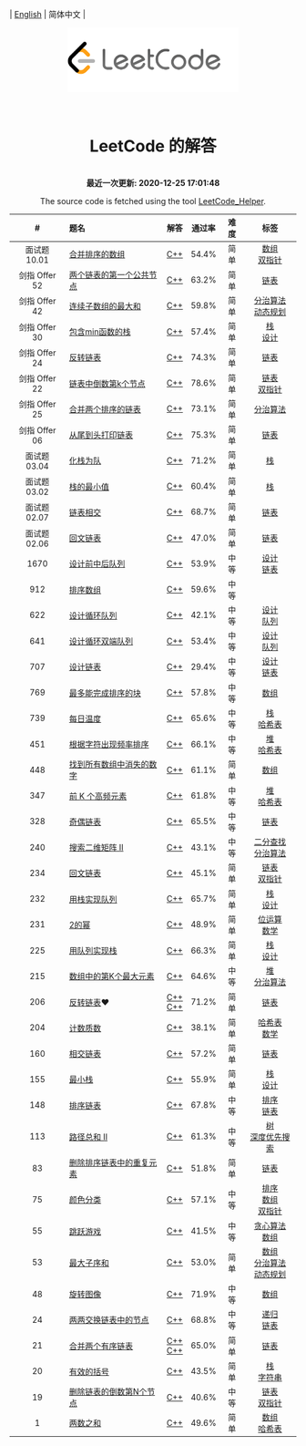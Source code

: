 
| [English](README_EN.md) | 简体中文 |

<p align="center"><img width="300" src="https://raw.githubusercontent.com/KivenCkl/LeetCode_Helper/master/imgs/leetcode-logo.png"></p>
<p align="center">
    <img src="https://img.shields.io/badge/用户-rubychen0611-blue.svg?" alt="">
    <img src="https://img.shields.io/badge/已解决-45/1909-blue.svg?" alt="">
    <img src="https://img.shields.io/badge/简单-26-green.svg?" alt="">
    <img src="https://img.shields.io/badge/中等-19-orange.svg?" alt="">
    <img src="https://img.shields.io/badge/困难-0-red.svg?" alt="">
</p>
<h1 align="center">LeetCode 的解答</h1>

<p align="center">
    <br>
    <b>最近一次更新: 2020-12-25 17:01:48</b>
    <br>
</p>
<!--请保留下面这行信息，让更多用户了解到这个小爬虫，衷心感谢您的支持-->
<p align="center">The source code is fetched using the tool <a href="https://github.com/KivenCkl/LeetCode_Helper">LeetCode_Helper</a>.</p>

| # | 题名 | 解答 | 通过率 | 难度 | 标签 |
|:--:|:-----|:---------:|:----:|:----:|:----:|
|面试题 10.01|[合并排序的数组](Problemset/sorted-merge-lcci/README.md)|[C++](Problemset/sorted-merge-lcci/sorted-merge-lcci.cpp)|54.4%|简单|[数组](https://leetcode-cn.com/tag/array)<br>[双指针](https://leetcode-cn.com/tag/two-pointers)|
|剑指 Offer 52|[两个链表的第一个公共节点](Problemset/liang-ge-lian-biao-de-di-yi-ge-gong-gong-jie-dian-lcof/README.md)|[C++](Problemset/liang-ge-lian-biao-de-di-yi-ge-gong-gong-jie-dian-lcof/liang-ge-lian-biao-de-di-yi-ge-gong-gong-jie-dian-lcof.cpp)|63.2%|简单|[链表](https://leetcode-cn.com/tag/linked-list)|
|剑指 Offer 42|[连续子数组的最大和](Problemset/lian-xu-zi-shu-zu-de-zui-da-he-lcof/README.md)|[C++](Problemset/lian-xu-zi-shu-zu-de-zui-da-he-lcof/lian-xu-zi-shu-zu-de-zui-da-he-lcof.cpp)|59.8%|简单|[分治算法](https://leetcode-cn.com/tag/divide-and-conquer)<br>[动态规划](https://leetcode-cn.com/tag/dynamic-programming)|
|剑指 Offer 30|[包含min函数的栈](Problemset/bao-han-minhan-shu-de-zhan-lcof/README.md)|[C++](Problemset/bao-han-minhan-shu-de-zhan-lcof/bao-han-minhan-shu-de-zhan-lcof.cpp)|57.4%|简单|[栈](https://leetcode-cn.com/tag/stack)<br>[设计](https://leetcode-cn.com/tag/design)|
|剑指 Offer 24|[反转链表](Problemset/fan-zhuan-lian-biao-lcof/README.md)|[C++](Problemset/fan-zhuan-lian-biao-lcof/fan-zhuan-lian-biao-lcof.cpp)|74.3%|简单|[链表](https://leetcode-cn.com/tag/linked-list)|
|剑指 Offer 22|[链表中倒数第k个节点](Problemset/lian-biao-zhong-dao-shu-di-kge-jie-dian-lcof/README.md)|[C++](Problemset/lian-biao-zhong-dao-shu-di-kge-jie-dian-lcof/lian-biao-zhong-dao-shu-di-kge-jie-dian-lcof.cpp)|78.6%|简单|[链表](https://leetcode-cn.com/tag/linked-list)<br>[双指针](https://leetcode-cn.com/tag/two-pointers)|
|剑指 Offer 25|[合并两个排序的链表](Problemset/he-bing-liang-ge-pai-xu-de-lian-biao-lcof/README.md)|[C++](Problemset/he-bing-liang-ge-pai-xu-de-lian-biao-lcof/he-bing-liang-ge-pai-xu-de-lian-biao-lcof.cpp)|73.1%|简单|[分治算法](https://leetcode-cn.com/tag/divide-and-conquer)|
|剑指 Offer 06|[从尾到头打印链表](Problemset/cong-wei-dao-tou-da-yin-lian-biao-lcof/README.md)|[C++](Problemset/cong-wei-dao-tou-da-yin-lian-biao-lcof/cong-wei-dao-tou-da-yin-lian-biao-lcof.cpp)|75.3%|简单|[链表](https://leetcode-cn.com/tag/linked-list)|
|面试题 03.04|[化栈为队](Problemset/implement-queue-using-stacks-lcci/README.md)|[C++](Problemset/implement-queue-using-stacks-lcci/implement-queue-using-stacks-lcci.cpp)|71.2%|简单|[栈](https://leetcode-cn.com/tag/stack)|
|面试题 03.02|[栈的最小值](Problemset/min-stack-lcci/README.md)|[C++](Problemset/min-stack-lcci/min-stack-lcci.cpp)|60.4%|简单|[栈](https://leetcode-cn.com/tag/stack)|
|面试题 02.07|[链表相交](Problemset/intersection-of-two-linked-lists-lcci/README.md)|[C++](Problemset/intersection-of-two-linked-lists-lcci/intersection-of-two-linked-lists-lcci.cpp)|68.7%|简单|[链表](https://leetcode-cn.com/tag/linked-list)|
|面试题 02.06|[回文链表](Problemset/palindrome-linked-list-lcci/README.md)|[C++](Problemset/palindrome-linked-list-lcci/palindrome-linked-list-lcci.cpp)|47.0%|简单|[链表](https://leetcode-cn.com/tag/linked-list)|
|1670|[设计前中后队列](Problemset/design-front-middle-back-queue/README.md)|[C++](Problemset/design-front-middle-back-queue/design-front-middle-back-queue.cpp)|53.9%|中等|[设计](https://leetcode-cn.com/tag/design)<br>[链表](https://leetcode-cn.com/tag/linked-list)|
|912|[排序数组](Problemset/sort-an-array/README.md)|[C++](Problemset/sort-an-array/sort-an-array.cpp)|59.6%|中等||
|622|[设计循环队列](Problemset/design-circular-queue/README.md)|[C++](Problemset/design-circular-queue/design-circular-queue.cpp)|42.1%|中等|[设计](https://leetcode-cn.com/tag/design)<br>[队列](https://leetcode-cn.com/tag/queue)|
|641|[设计循环双端队列](Problemset/design-circular-deque/README.md)|[C++](Problemset/design-circular-deque/design-circular-deque.cpp)|53.4%|中等|[设计](https://leetcode-cn.com/tag/design)<br>[队列](https://leetcode-cn.com/tag/queue)|
|707|[设计链表](Problemset/design-linked-list/README.md)|[C++](Problemset/design-linked-list/design-linked-list.cpp)|29.4%|中等|[设计](https://leetcode-cn.com/tag/design)<br>[链表](https://leetcode-cn.com/tag/linked-list)|
|769|[最多能完成排序的块](Problemset/max-chunks-to-make-sorted/README.md)|[C++](Problemset/max-chunks-to-make-sorted/max-chunks-to-make-sorted.cpp)|57.8%|中等|[数组](https://leetcode-cn.com/tag/array)|
|739|[每日温度](Problemset/daily-temperatures/README.md)|[C++](Problemset/daily-temperatures/daily-temperatures.cpp)|65.6%|中等|[栈](https://leetcode-cn.com/tag/stack)<br>[哈希表](https://leetcode-cn.com/tag/hash-table)|
|451|[根据字符出现频率排序](Problemset/sort-characters-by-frequency/README.md)|[C++](Problemset/sort-characters-by-frequency/sort-characters-by-frequency.cpp)|66.1%|中等|[堆](https://leetcode-cn.com/tag/heap)<br>[哈希表](https://leetcode-cn.com/tag/hash-table)|
|448|[找到所有数组中消失的数字](Problemset/find-all-numbers-disappeared-in-an-array/README.md)|[C++](Problemset/find-all-numbers-disappeared-in-an-array/find-all-numbers-disappeared-in-an-array.cpp)|61.1%|简单|[数组](https://leetcode-cn.com/tag/array)|
|347|[前 K 个高频元素](Problemset/top-k-frequent-elements/README.md)|[C++](Problemset/top-k-frequent-elements/top-k-frequent-elements.cpp)|61.8%|中等|[堆](https://leetcode-cn.com/tag/heap)<br>[哈希表](https://leetcode-cn.com/tag/hash-table)|
|328|[奇偶链表](Problemset/odd-even-linked-list/README.md)|[C++](Problemset/odd-even-linked-list/odd-even-linked-list.cpp)|65.5%|中等|[链表](https://leetcode-cn.com/tag/linked-list)|
|240|[搜索二维矩阵 II](Problemset/search-a-2d-matrix-ii/README.md)|[C++](Problemset/search-a-2d-matrix-ii/search-a-2d-matrix-ii.cpp)|43.1%|中等|[二分查找](https://leetcode-cn.com/tag/binary-search)<br>[分治算法](https://leetcode-cn.com/tag/divide-and-conquer)|
|234|[回文链表](Problemset/palindrome-linked-list/README.md)|[C++](Problemset/palindrome-linked-list/palindrome-linked-list.cpp)|45.1%|简单|[链表](https://leetcode-cn.com/tag/linked-list)<br>[双指针](https://leetcode-cn.com/tag/two-pointers)|
|232|[用栈实现队列](Problemset/implement-queue-using-stacks/README.md)|[C++](Problemset/implement-queue-using-stacks/implement-queue-using-stacks.cpp)|65.7%|简单|[栈](https://leetcode-cn.com/tag/stack)<br>[设计](https://leetcode-cn.com/tag/design)|
|231|[2的幂](Problemset/power-of-two/README.md)|[C++](Problemset/power-of-two/power-of-two.cpp)|48.9%|简单|[位运算](https://leetcode-cn.com/tag/bit-manipulation)<br>[数学](https://leetcode-cn.com/tag/math)|
|225|[用队列实现栈](Problemset/implement-stack-using-queues/README.md)|[C++](Problemset/implement-stack-using-queues/implement-stack-using-queues.cpp)|66.3%|简单|[栈](https://leetcode-cn.com/tag/stack)<br>[设计](https://leetcode-cn.com/tag/design)|
|215|[数组中的第K个最大元素](Problemset/kth-largest-element-in-an-array/README.md)|[C++](Problemset/kth-largest-element-in-an-array/kth-largest-element-in-an-array.cpp)|64.6%|中等|[堆](https://leetcode-cn.com/tag/heap)<br>[分治算法](https://leetcode-cn.com/tag/divide-and-conquer)|
|206|[反转链表](Problemset/reverse-linked-list/README.md)❤️|[C++](Problemset/reverse-linked-list/reverse-linked-list.cpp)<br>[C++](Problemset/reverse-linked-list/reverse-linked-list.cpp)|71.2%|简单|[链表](https://leetcode-cn.com/tag/linked-list)|
|204|[计数质数](Problemset/count-primes/README.md)|[C++](Problemset/count-primes/count-primes.cpp)|38.1%|简单|[哈希表](https://leetcode-cn.com/tag/hash-table)<br>[数学](https://leetcode-cn.com/tag/math)|
|160|[相交链表](Problemset/intersection-of-two-linked-lists/README.md)|[C++](Problemset/intersection-of-two-linked-lists/intersection-of-two-linked-lists.cpp)|57.2%|简单|[链表](https://leetcode-cn.com/tag/linked-list)|
|155|[最小栈](Problemset/min-stack/README.md)|[C++](Problemset/min-stack/min-stack.cpp)|55.9%|简单|[栈](https://leetcode-cn.com/tag/stack)<br>[设计](https://leetcode-cn.com/tag/design)|
|148|[排序链表](Problemset/sort-list/README.md)|[C++](Problemset/sort-list/sort-list.cpp)|67.8%|中等|[排序](https://leetcode-cn.com/tag/sort)<br>[链表](https://leetcode-cn.com/tag/linked-list)|
|113|[路径总和 II](Problemset/path-sum-ii/README.md)|[C++](Problemset/path-sum-ii/path-sum-ii.cpp)|61.3%|中等|[树](https://leetcode-cn.com/tag/tree)<br>[深度优先搜索](https://leetcode-cn.com/tag/depth-first-search)|
|83|[删除排序链表中的重复元素](Problemset/remove-duplicates-from-sorted-list/README.md)|[C++](Problemset/remove-duplicates-from-sorted-list/remove-duplicates-from-sorted-list.cpp)|51.8%|简单|[链表](https://leetcode-cn.com/tag/linked-list)|
|75|[颜色分类](Problemset/sort-colors/README.md)|[C++](Problemset/sort-colors/sort-colors.cpp)|57.1%|中等|[排序](https://leetcode-cn.com/tag/sort)<br>[数组](https://leetcode-cn.com/tag/array)<br>[双指针](https://leetcode-cn.com/tag/two-pointers)|
|55|[跳跃游戏](Problemset/jump-game/README.md)|[C++](Problemset/jump-game/jump-game.cpp)|41.5%|中等|[贪心算法](https://leetcode-cn.com/tag/greedy)<br>[数组](https://leetcode-cn.com/tag/array)|
|53|[最大子序和](Problemset/maximum-subarray/README.md)|[C++](Problemset/maximum-subarray/maximum-subarray.cpp)|53.0%|简单|[数组](https://leetcode-cn.com/tag/array)<br>[分治算法](https://leetcode-cn.com/tag/divide-and-conquer)<br>[动态规划](https://leetcode-cn.com/tag/dynamic-programming)|
|48|[旋转图像](Problemset/rotate-image/README.md)|[C++](Problemset/rotate-image/rotate-image.cpp)|71.9%|中等|[数组](https://leetcode-cn.com/tag/array)|
|24|[两两交换链表中的节点](Problemset/swap-nodes-in-pairs/README.md)|[C++](Problemset/swap-nodes-in-pairs/swap-nodes-in-pairs.cpp)|68.8%|中等|[递归](https://leetcode-cn.com/tag/recursion)<br>[链表](https://leetcode-cn.com/tag/linked-list)|
|21|[合并两个有序链表](Problemset/merge-two-sorted-lists/README.md)|[C++](Problemset/merge-two-sorted-lists/merge-two-sorted-lists.cpp)<br>[C++](Problemset/merge-two-sorted-lists/merge-two-sorted-lists.cpp)|65.0%|简单|[链表](https://leetcode-cn.com/tag/linked-list)|
|20|[有效的括号](Problemset/valid-parentheses/README.md)|[C++](Problemset/valid-parentheses/valid-parentheses.cpp)|43.5%|简单|[栈](https://leetcode-cn.com/tag/stack)<br>[字符串](https://leetcode-cn.com/tag/string)|
|19|[删除链表的倒数第N个节点](Problemset/remove-nth-node-from-end-of-list/README.md)|[C++](Problemset/remove-nth-node-from-end-of-list/remove-nth-node-from-end-of-list.cpp)|40.6%|中等|[链表](https://leetcode-cn.com/tag/linked-list)<br>[双指针](https://leetcode-cn.com/tag/two-pointers)|
|1|[两数之和](Problemset/two-sum/README.md)|[C++](Problemset/two-sum/two-sum.cpp)|49.6%|简单|[数组](https://leetcode-cn.com/tag/array)<br>[哈希表](https://leetcode-cn.com/tag/hash-table)|
